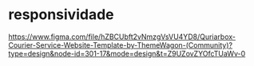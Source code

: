 # responsividade

https://www.figma.com/file/hZBCUbft2vNmzgVsVU4YD8/Quriarbox-Courier-Service-Website-Template-by-ThemeWagon-(Community)?type=design&node-id=301-17&mode=design&t=Z9UZovZYOfcTUaWv-0
